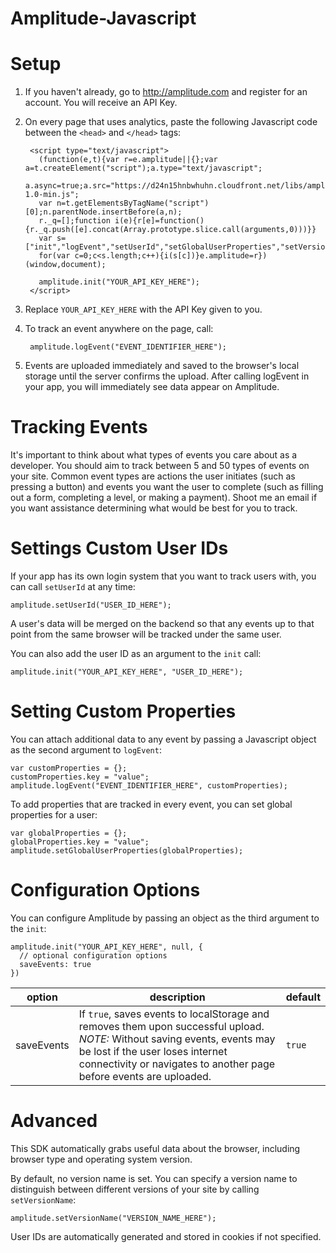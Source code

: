 Amplitude-Javascript
====================

# Setup #
1. If you haven't already, go to http://amplitude.com and register for an account. You will receive an API Key.
2. On every page that uses analytics, paste the following Javascript code between the `<head>` and `</head>` tags:

        <script type="text/javascript">
          (function(e,t){var r=e.amplitude||{};var a=t.createElement("script");a.type="text/javascript";
          a.async=true;a.src="https://d24n15hnbwhuhn.cloudfront.net/libs/amplitude-1.0-min.js";
          var n=t.getElementsByTagName("script")[0];n.parentNode.insertBefore(a,n);
          r._q=[];function i(e){r[e]=function(){r._q.push([e].concat(Array.prototype.slice.call(arguments,0)))}}
          var s=["init","logEvent","setUserId","setGlobalUserProperties","setVersionName"];
          for(var c=0;c<s.length;c++){i(s[c])}e.amplitude=r})(window,document);

          amplitude.init("YOUR_API_KEY_HERE");
        </script>

3. Replace `YOUR_API_KEY_HERE` with the API Key given to you.
4. To track an event anywhere on the page, call:

        amplitude.logEvent("EVENT_IDENTIFIER_HERE");

5. Events are uploaded immediately and saved to the browser's local storage until the server confirms the upload. After calling logEvent in your app, you will immediately see data appear on Amplitude.

# Tracking Events #

It's important to think about what types of events you care about as a developer. You should aim to track between 5 and 50 types of events on your site. Common event types are actions the user initiates (such as pressing a button) and events you want the user to complete (such as filling out a form, completing a level, or making a payment). Shoot me an email if you want assistance determining what would be best for you to track.

# Settings Custom User IDs #

If your app has its own login system that you want to track users with, you can call `setUserId` at any time:

    amplitude.setUserId("USER_ID_HERE");

A user's data will be merged on the backend so that any events up to that point from the same browser will be tracked under the same user.

You can also add the user ID as an argument to the `init` call:

    amplitude.init("YOUR_API_KEY_HERE", "USER_ID_HERE");

# Setting Custom Properties #

You can attach additional data to any event by passing a Javascript object as the second argument to `logEvent`:

    var customProperties = {};
    customProperties.key = "value";
    amplitude.logEvent("EVENT_IDENTIFIER_HERE", customProperties);

To add properties that are tracked in every event, you can set global properties for a user:

    var globalProperties = {};
    globalProperties.key = "value";
    amplitude.setGlobalUserProperties(globalProperties);

# Configuration Options #

You can configure Amplitude by passing an object as the third argument to the `init`:

    amplitude.init("YOUR_API_KEY_HERE", null, {
      // optional configuration options
      saveEvents: true
    })

| option | description | default |
|------------|----------------------------------------------------------------------------------|-----------|
| saveEvents | If `true`, saves events to localStorage and removes them upon successful upload.<br><i>NOTE:</i> Without saving events, events may be lost if the user loses internet connectivity or navigates to another page before events are uploaded. | `true` |


# Advanced #

This SDK automatically grabs useful data about the browser, including browser type and operating system version.

By default, no version name is set. You can specify a version name to distinguish between different versions of your site by calling `setVersionName`:

    amplitude.setVersionName("VERSION_NAME_HERE");

User IDs are automatically generated and stored in cookies if not specified.

